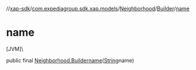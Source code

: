 //[xap-sdk](../../../../index.md)/[com.expediagroup.sdk.xap.models](../../index.md)/[Neighborhood](../index.md)/[Builder](index.md)/[name](name.md)

# name

[JVM]\

public final [Neighborhood.Builder](index.md)[name](name.md)([String](https://docs.oracle.com/javase/8/docs/api/java/lang/String.html)name)
